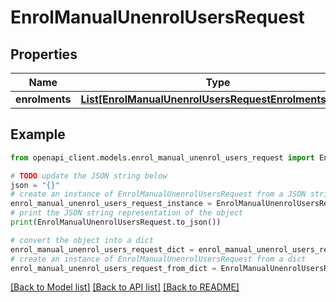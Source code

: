 # EnrolManualUnenrolUsersRequest


## Properties

Name | Type | Description | Notes
------------ | ------------- | ------------- | -------------
**enrolments** | [**List[EnrolManualUnenrolUsersRequestEnrolmentsInner]**](EnrolManualUnenrolUsersRequestEnrolmentsInner.md) |  | 

## Example

```python
from openapi_client.models.enrol_manual_unenrol_users_request import EnrolManualUnenrolUsersRequest

# TODO update the JSON string below
json = "{}"
# create an instance of EnrolManualUnenrolUsersRequest from a JSON string
enrol_manual_unenrol_users_request_instance = EnrolManualUnenrolUsersRequest.from_json(json)
# print the JSON string representation of the object
print(EnrolManualUnenrolUsersRequest.to_json())

# convert the object into a dict
enrol_manual_unenrol_users_request_dict = enrol_manual_unenrol_users_request_instance.to_dict()
# create an instance of EnrolManualUnenrolUsersRequest from a dict
enrol_manual_unenrol_users_request_from_dict = EnrolManualUnenrolUsersRequest.from_dict(enrol_manual_unenrol_users_request_dict)
```
[[Back to Model list]](../README.md#documentation-for-models) [[Back to API list]](../README.md#documentation-for-api-endpoints) [[Back to README]](../README.md)


